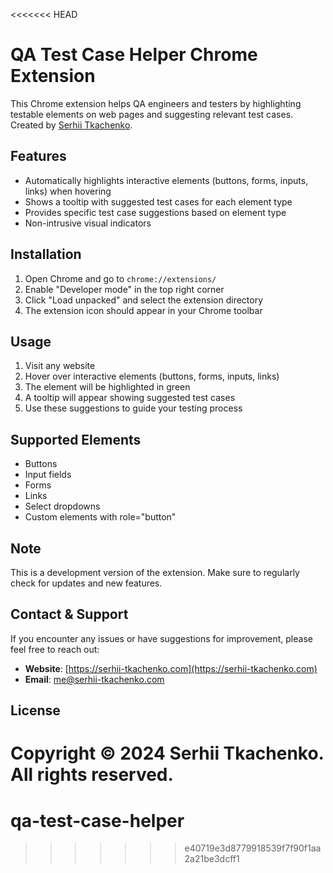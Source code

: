 <<<<<<< HEAD
# QA Test Case Helper Chrome Extension

This Chrome extension helps QA engineers and testers by highlighting testable elements on web pages and suggesting relevant test cases. Created by [Serhii Tkachenko](https://serhii-tkachenko.com).

## Features

- Automatically highlights interactive elements (buttons, forms, inputs, links) when hovering
- Shows a tooltip with suggested test cases for each element type
- Provides specific test case suggestions based on element type
- Non-intrusive visual indicators

## Installation

1. Open Chrome and go to `chrome://extensions/`
2. Enable "Developer mode" in the top right corner
3. Click "Load unpacked" and select the extension directory
4. The extension icon should appear in your Chrome toolbar

## Usage

1. Visit any website
2. Hover over interactive elements (buttons, forms, inputs, links)
3. The element will be highlighted in green
4. A tooltip will appear showing suggested test cases
5. Use these suggestions to guide your testing process

## Supported Elements

- Buttons
- Input fields
- Forms
- Links
- Select dropdowns
- Custom elements with role="button"

## Note

This is a development version of the extension. Make sure to regularly check for updates and new features.

## Contact & Support

If you encounter any issues or have suggestions for improvement, please feel free to reach out:

- **Website**: [https://serhii-tkachenko.com](https://serhii-tkachenko.com)
- **Email**: [me@serhii-tkachenko.com](mailto:me@serhii-tkachenko.com)

## License

Copyright © 2024 Serhii Tkachenko. All rights reserved.
=======
# qa-test-case-helper
>>>>>>> e40719e3d8779918539f7f90f1aa2a21be3dcff1
